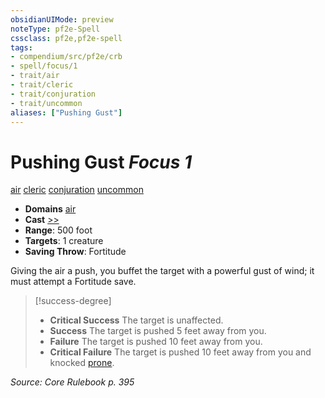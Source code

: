 ```yaml
---
obsidianUIMode: preview
noteType: pf2e-Spell
cssclass: pf2e,pf2e-spell
tags:
- compendium/src/pf2e/crb
- spell/focus/1
- trait/air
- trait/cleric
- trait/conjuration
- trait/uncommon
aliases: ["Pushing Gust"]
---
```

# Pushing Gust *Focus 1*   
[air](rules/traits/air.md "Air Energy & Element Trait")  [cleric](rules/traits/cleric.md "Cleric Class Trait")  [conjuration](rules/traits/conjuration.md "Conjuration School Trait")  [uncommon](rules/traits/uncommon.md "Uncommon Rarity Trait")  

- **Domains** [air](compendium/setting/domains.md#Air)
- **Cast** [>>](rules/core-rulebook/chapter-9-playing-the-game.md#Actions "Two-Action") 
- **Range**: 500 foot
- **Targets**: 1 creature
- **Saving Throw**: Fortitude

Giving the air a push, you buffet the target with a powerful gust of wind; it must attempt a Fortitude save.

> [!success-degree] 
> - **Critical Success** The target is unaffected.
> - **Success** The target is pushed 5 feet away from you.
> - **Failure** The target is pushed 10 feet away from you.
> - **Critical Failure** The target is pushed 10 feet away from you and knocked [prone](rules/conditions.md#Prone).

*Source: Core Rulebook p. 395*